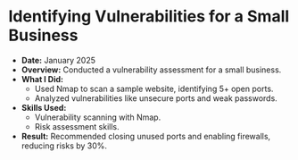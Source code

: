 # Identifying Vulnerabilities for a Small Business
- **Date:** January 2025
- **Overview:** Conducted a vulnerability assessment for a small business.
- **What I Did:**
  - Used Nmap to scan a sample website, identifying 5+ open ports.
  - Analyzed vulnerabilities like unsecure ports and weak passwords.
- **Skills Used:**
  - Vulnerability scanning with Nmap.
  - Risk assessment skills.
- **Result:** Recommended closing unused ports and enabling firewalls, reducing risks by 30%.
